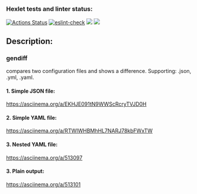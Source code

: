 ### Hexlet tests and linter status:
[![Actions Status](https://github.com/Mr-Gurd/frontend-project-lvl2/workflows/hexlet-check/badge.svg)](https://github.com/Mr-Gurd/frontend-project-lvl2/actions)
[![eslint-check](https://github.com/Mr-Gurd/frontend-project-lvl2/actions/workflows/eslint.yml/badge.svg)](https://github.com/Mr-Gurd/frontend-project-lvl2/actions/workflows/eslint.yml)
<a href="https://codeclimate.com/github/Mr-Gurd/frontend-project-lvl2/maintainability"><img src="https://api.codeclimate.com/v1/badges/3ec30b56ca758faef2c0/maintainability" /></a>
<a href="https://codeclimate.com/github/Mr-Gurd/frontend-project-lvl2/test_coverage"><img src="https://api.codeclimate.com/v1/badges/3ec30b56ca758faef2c0/test_coverage" /></a>

## Description:
### gendiff
compares two configuration files and shows a difference.
Supporting: .json, .yml, .yaml.


#### 1. Simple JSON file:
https://asciinema.org/a/EKHJE091tN9WWScRcryTVJD0H
#### 2. Simple YAML file:
https://asciinema.org/a/RTWIWHBMhHL7NARJ78kbFWxTW
#### 3. Nested YAML file:
https://asciinema.org/a/513097
#### 3. Plain output:
https://asciinema.org/a/513101
